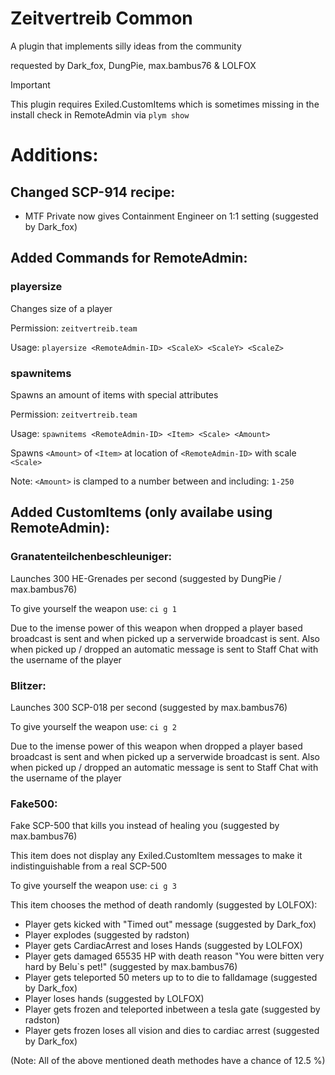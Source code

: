 # Zeitvertreib Common

A plugin that implements silly ideas from the community

requested by Dark_fox, DungPie, max.bambus76 & LOLFOX 

> [!IMPORTANT]
> This plugin requires Exiled.CustomItems which is sometimes missing in the install check in RemoteAdmin via `plym show`

# Additions:

## Changed SCP-914 recipe: 
- MTF Private now gives Containment Engineer on 1:1 setting (suggested by Dark_fox)

## Added Commands for RemoteAdmin:

### playersize
Changes size of a player

Permission: `zeitvertreib.team`

Usage: `playersize <RemoteAdmin-ID> <ScaleX> <ScaleY> <ScaleZ>`

### spawnitems
Spawns an amount of items with special attributes

Permission: `zeitvertreib.team`

Usage: `spawnitems <RemoteAdmin-ID> <Item> <Scale> <Amount>`

Spawns `<Amount>` of `<Item>` at location of `<RemoteAdmin-ID>` with scale `<Scale>`

Note: `<Amount>` is clamped to a number between and including:  `1-250`

## Added CustomItems (only availabe using RemoteAdmin):
### Granatenteilchenbeschleuniger:
Launches 300 HE-Grenades per second (suggested by DungPie / max.bambus76)

To give yourself the weapon use: `ci g 1`

Due to the imense power of this weapon when dropped a player based broadcast is sent and when picked up a serverwide broadcast is sent. 
Also when picked up / dropped an automatic message is sent to Staff Chat with the username of the player


### Blitzer:
Launches 300 SCP-018 per second (suggested by max.bambus76)

To give yourself the weapon use: `ci g 2`

Due to the imense power of this weapon when dropped a player based broadcast is sent and when picked up a serverwide broadcast is sent. 
Also when picked up / dropped an automatic message is sent to Staff Chat with the username of the player

### Fake500:
Fake SCP-500 that kills you instead of healing you (suggested by max.bambus76)

This item does not display any Exiled.CustomItem messages to make it indistinguishable from a real SCP-500 

To give yourself the weapon use: `ci g 3`

This item chooses the method of death randomly (suggested by LOLFOX): 
- Player gets kicked with "Timed out" message (suggested by Dark_fox)
- Player explodes (suggested by radston)
- Player gets CardiacArrest and loses Hands (suggested by LOLFOX)
- Player gets damaged 65535 HP with death reason "You were bitten very hard by Belu`s pet!" (suggested by max.bambus76)
- Player gets teleported 50 meters up to to die to falldamage (suggested by Dark_fox)
- Player loses hands (suggested by LOLFOX)
- Player gets frozen and teleported inbetween a tesla gate (suggested by radston)
- Player gets frozen loses all vision and dies to cardiac arrest (suggested by Dark_fox)


(Note: All of the above mentioned death methodes have a chance of 12.5 %)